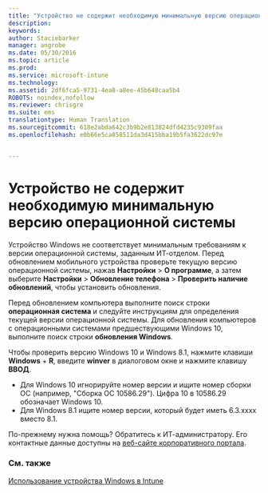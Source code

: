 ```yaml
---
title: "Устройство не содержит необходимую минимальную версию операционной системы | Microsoft Intune"
description: 
keywords: 
author: Staciebarker
manager: angrobe
ms.date: 05/30/2016
ms.topic: article
ms.prod: 
ms.service: microsoft-intune
ms.technology: 
ms.assetid: 2df6fca5-9731-4ea0-a8ee-45b648caa5b4
ROBOTS: noindex,nofollow
ms.reviewer: chrisgre
ms.suite: ems
translationtype: Human Translation
ms.sourcegitcommit: 618e2abda642c3b9b2e813824dfd4235c9309faa
ms.openlocfilehash: e0b66e5ca858511da3d415bba19b5fa3622dc97e


---
```



# Устройство не содержит необходимую минимальную версию операционной системы

Устройство Windows не соответствует минимальным требованиям к версии операционной системы, заданным ИТ-отделом. Перед обновлением мобильного устройства проверьте текущую версию операционной системы, нажав **Настройки** &gt; **О программе**, а затем выберите **Настройки** &gt; **Обновление телефона** &gt; **Проверить наличие обновлений**, чтобы установить обновления.

Перед обновлением компьютера выполните поиск строки **операционная система** и следуйте инструкциям для определения текущей версии операционной системы. Для обновления компьютеров с операционными системами предшествующими Windows 10, выполните поиск строки **обновления Windows**.

Чтобы проверить версию Windows 10 и Windows 8.1, нажмите клавиши **Windows** + **R**, введите **winver** в диалоговом окне и нажмите клавишу **ВВОД**.

- Для Windows 10 игнорируйте номер версии и ищите номер сборки ОС (например, "Сборка ОС 10586.29"). Цифра 10 в 10586.29 обозначает Windows 10.
- Для Windows 8.1 ищите номер версии, который будет иметь 6.3.xxxx вместо 8.1.

По-прежнему нужна помощь? Обратитесь к ИТ-администратору. Его контактные данные доступны на [веб-сайте корпоративного портала](http://portal.manage.microsoft.com).

### См. также
[Использование устройства Windows в Intune](using-your-windows-device-with-intune.md)



<!--HONumber=Jul16_HO4-->


